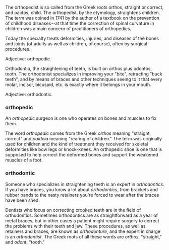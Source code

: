 The orthopedist is so called from the Greek roots orthos, straight or correct, and paidos, child. The orthopedist, by the etymology, straightens children. The term was coined in 1741 by the author of a textbook on the prevention of childhood diseases--at that time the correction of spinal curvature in children was a main concern of practitioners of orthopedics.

Today the specialty treats deformities, injuries, and diseases of the bones and joints (of adults as well as children, of course), often by surgical procedures.

Adjective: orthopedic.

Orthodontia, the straightening of teeth, is built on orthos plus odontos, tooth. The orthodonist specializes in improving your "bite", retracting "buck teeth", and by means of braces and other techniques seeing to it that every molar, incisor, bicuspid, etc. is exactly where it belongs in your mouth.

Adjective: orthodontic.

### orthopedic

An _orthopedic_ surgeon is one who operates on bones and muscles to fix them.

The word _orthopedic_ comes from the Greek _orthos_ meaning "straight, correct" and _paideia_ meaning "rearing of children." The term was originally used for children and the kind of treatment they received for skeletal deformities like bow legs or knock-knees. An orthopedic shoe is one that is supposed to help correct the deformed bones and support the weakened muscles of a foot.

### orthodontic

Someone who specializes in straightening teeth is an expert in _orthodontics_. If you have braces, you know a lot about _orthodontics_, from brackets and rubber bands to the nasty retainers you're forced to wear after the braces have been shed.

Dentists who focus on correcting crooked teeth are in the field of orthodontics. Sometimes orthodontics are as straightforward as a year of metal braces, but in other cases a patient might require surgery to correct the problems with their teeth and jaw. These procedures, as well as retainers and braces, are known as _orthodonture_, and the expert in charge is an _orthodontist_. The Greek roots of all these words are _orthos_, "straight," and _odont_, "tooth."